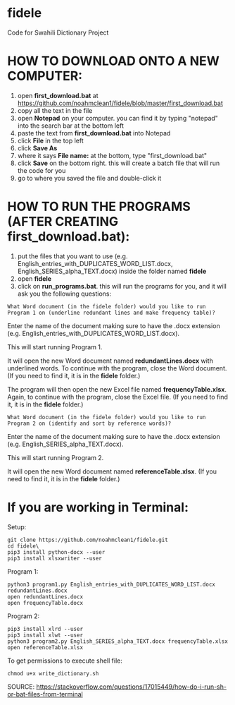 # fidele
Code for Swahili Dictionary Project

# HOW TO DOWNLOAD ONTO A NEW COMPUTER:
1. open **first_download.bat** at https://github.com/noahmclean1/fidele/blob/master/first_download.bat
2. copy all the text in the file
3. open **Notepad** on your computer. you can find it by typing "notepad" into the search bar at the bottom left 
4. paste the text from **first_download.bat** into Notepad
5. click **File** in the top left
6. click **Save As**
7. where it says **File name:** at the bottom, type "first_download.bat"
8. click **Save** on the bottom right. this will create a batch file that will run the code for you
9. go to where you saved the file and double-click it

# HOW TO RUN THE PROGRAMS (AFTER CREATING **first_download.bat**):
1. put the files that you want to use (e.g. English_entries_with_DUPLICATES_WORD_LIST.docx, English_SERIES_alpha_TEXT.docx) inside the folder named **fidele**
2. open **fidele**
3. click on **run_programs.bat**. this will run the programs for you, and it will ask you the following questions:

`What Word document (in the fidele folder) would you like to run Program 1 on (underline redundant lines and make frequency table)?`

Enter the name of the document making sure to have the .docx extension (e.g. English_entries_with_DUPLICATES_WORD_LIST.docx).

This will start running Program 1. 

It will open the new Word document named **redundantLines.docx** with underlined words. To continue with the program, close the Word document. (If you need to find it, it is in the **fidele** folder.)

The program will then open the new Excel file named **frequencyTable.xlsx**. Again, to continue with the program, close the Excel file. (If you need to find it, it is in the **fidele** folder.)

`What Word document (in the fidele folder) would you like to run Program 2 on (identify and sort by reference words)?`

Enter the name of the document making sure to have the .docx extension (e.g. English_SERIES_alpha_TEXT.docx).

This will start running Program 2. 

It will open the new Word document named **referenceTable.xlsx**. (If you need to find it, it is in the **fidele** folder.)


# If you are working in Terminal:
Setup:
```
git clone https://github.com/noahmclean1/fidele.git
cd fidele\
pip3 install python-docx --user
pip3 install xlsxwriter --user
```

Program 1:
```
python3 program1.py English_entries_with_DUPLICATES_WORD_LIST.docx redundantLines.docx
open redundantLines.docx
open frequencyTable.docx
```

Program 2:
```
pip3 install xlrd --user
pip3 install xlwt --user
python3 program2.py English_SERIES_alpha_TEXT.docx frequencyTable.xlsx
open referenceTable.xlsx
```

To get permissions to execute shell file:
```
chmod u+x write_dictionary.sh
```
SOURCE: https://stackoverflow.com/questions/17015449/how-do-i-run-sh-or-bat-files-from-terminal
